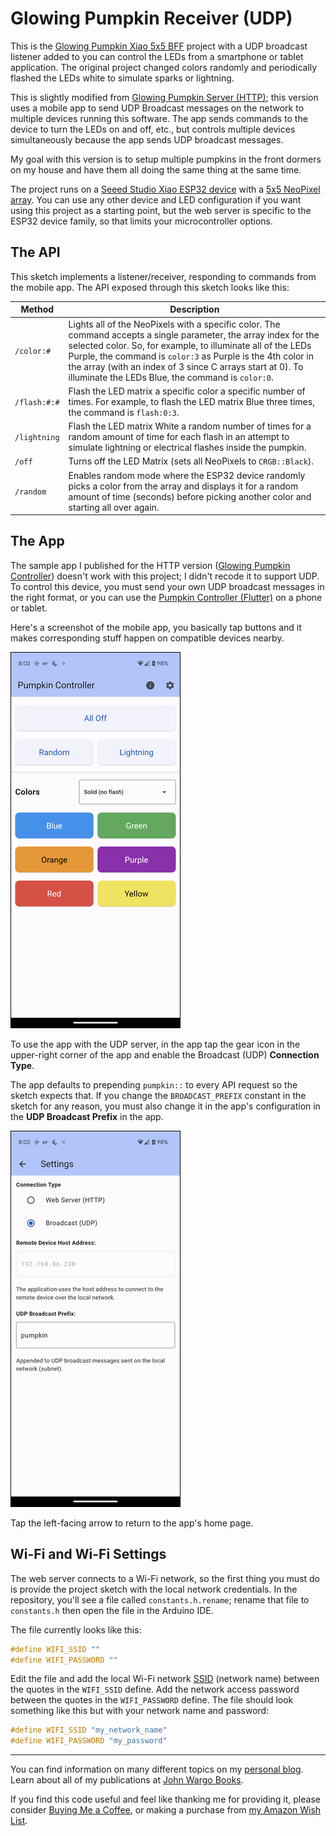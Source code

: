 # Glowing Pumpkin Receiver (UDP)

This is the [Glowing Pumpkin Xiao 5x5 BFF](https://github.com/johnwargo/glowing-pumpkin-xiao-bff) project with a UDP broadcast listener added to you can control the LEDs from a smartphone or tablet application. The original project changed colors randomly and periodically flashed the LEDs white to simulate sparks or lightning. 

This is slightly modified from [Glowing Pumpkin Server (HTTP)](https://github.com/johnwargo/glowing-pumpkin-server-http); this version uses a mobile app to send UDP Broadcast messages on the network to multiple devices running this software. The app sends commands to the device to turn the LEDs on and off, etc., but controls multiple devices simultaneously because the app sends UDP broadcast messages. 

My goal with this version is to setup multiple pumpkins in the front dormers on my house and have them all doing the same thing at the same time.

The project runs on a [Seeed Studio Xiao ESP32 device](https://www.seeedstudio.com/xiao-series-page) with a [5x5 NeoPixel array](https://www.adafruit.com/product/5646). You can use any other device and LED configuration if you want using this project as a starting point, but the web server is specific to the ESP32 device family, so that limits your microcontroller options. 

## The API

This sketch implements a listener/receiver, responding to commands from the mobile app. The API exposed through this sketch looks like this:

| Method       | Description |
| ------------ | ----------- |
| `/color:#`   | Lights all of the NeoPixels with a specific color. The command accepts a single parameter, the array index for the selected color. So, for example, to illuminate all of the LEDs Purple, the command is `color:3` as Purple is the 4th color in the array (with an index of 3 since C arrays start at 0). To illuminate the LEDs Blue, the command is `color:0`. |
| `/flash:#:#` | Flash the LED matrix a specific color a specific number of times. For example, to flash the LED matrix Blue three times, the command is `flash:0:3`. |
| `/lightning` | Flash the LED matrix White a random number of times for a random amount of time for each flash in an attempt to simulate lightning or electrical flashes inside the pumpkin. |
| `/off`       | Turns off the LED Matrix (sets all NeoPixels to `CRGB::Black`). |
| `/random`    | Enables random mode where the ESP32 device randomly picks a color from the array and displays it for a random amount of time (seconds) before picking another color and starting all over again. |

## The App

The sample app I published for the HTTP version ([Glowing Pumpkin Controller](https://github.com/johnwargo/glowing-pumpkin-controller-html/tree/main)) doesn't work with this project; I didn't recode it to support UDP.  To control this device, you must send your own UDP broadcast messages in the right format, or you can use the [Pumpkin Controller (Flutter)](https://github.com/fumblystuff/pumpkin-controller-app-flutter) on a phone or tablet.

Here's a screenshot of the mobile app, you basically tap buttons and it makes corresponding stuff happen on compatible devices nearby. 

![Mobile application home screen](images/home.png)

To use the app with the UDP server, in the app tap the gear icon in the upper-right corner of the app and enable the Broadcast (UDP) **Connection Type**. 

The app defaults to prepending `pumpkin::` to every API request so the sketch expects that. If you change the `BROADCAST_PREFIX` constant in the sketch for any reason, you must also change it in the app's configuration in the **UDP Broadcast Prefix** in the app.

![Mobile application settings screen](images/settings-udp.png)

Tap the left-facing arrow to return to the app's home page.

## Wi-Fi and Wi-Fi Settings

The web server connects to a Wi-Fi network, so the first thing you must do is provide the project sketch with the local network credentials. In the repository, you'll see a file called `constants.h.rename`; rename that file to `constants.h` then open the file in the Arduino IDE. 

The file currently looks like this:

```c
#define WIFI_SSID ""
#define WIFI_PASSWORD ""
```

Edit the file and add the local Wi-Fi network [SSID](https://en.wikipedia.org/wiki/Service_set_(802.11_network)#SSID) (network name) between the quotes in the `WIFI_SSID` define. Add the network access password between the quotes in the `WIFI_PASSWORD` define.  The file should look something like this but with your network name and password:

```c
#define WIFI_SSID "my_network_name"
#define WIFI_PASSWORD "my_password"
```

***

You can find information on many different topics on my [personal blog](http://www.johnwargo.com). Learn about all of my publications at [John Wargo Books](http://www.johnwargobooks.com).

If you find this code useful and feel like thanking me for providing it, please consider <a href="https://www.buymeacoffee.com/johnwargo" target="_blank">Buying Me a Coffee</a>, or making a purchase from [my Amazon Wish List](https://amzn.com/w/1WI6AAUKPT5P9).
